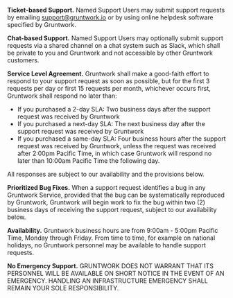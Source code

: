 **Ticket-based Support.** Named Support Users may submit support requests by emailing support@gruntwork.io or by using online helpdesk software specified by Gruntwork.

**Chat-based Support.** Named Support Users may optionally submit support requests via a shared channel on a chat system such as Slack, which shall be private to you and Gruntwork and not accessible by other Gruntwork customers.

**Service Level Agreement.** Gruntwork shall make a good-faith effort to respond to your support request as soon as possible, but for the first 3 requests per day or first 15 requests per month, whichever occurs first, Gruntwork shall respond no later than:

- If you purchased a 2-day SLA: Two business days after the support request was received by Gruntwork
- If you purchased a next-day SLA: The next business day after the support request was received by Gruntwork
- If you purchased a same-day SLA: Four business hours after the support request was received by Gruntwork, unless the request was received after 2:00pm Pacific Time, in which case Gruntwork will respond no later than 10:00am Pacific Time the following day.

All responses are subject to our availability and the provisions below.

**Prioritized Bug Fixes.** When a support request identifies a bug in any Gruntwork Service, provided that the bug can be systematically reproduced by Gruntwork, Gruntwork will begin work to fix the bug within two (2) business days of receiving the support request, subject to our availability below.

**Availability.** Gruntwork business hours are from 9:00am - 5:00pm Pacific Time, Monday through Friday. From time to time, for example on national holidays, no Gruntwork personnel may be available to handle support requests.

**No Emergency Support.** GRUNTWORK DOES NOT WARRANT THAT ITS PERSONNEL WILL BE AVAILABLE ON SHORT NOTICE IN THE EVENT OF AN EMERGENCY. HANDLING AN INFRASTRUCTURE EMERGENCY SHALL REMAIN YOUR SOLE RESPONSIBILITY.
